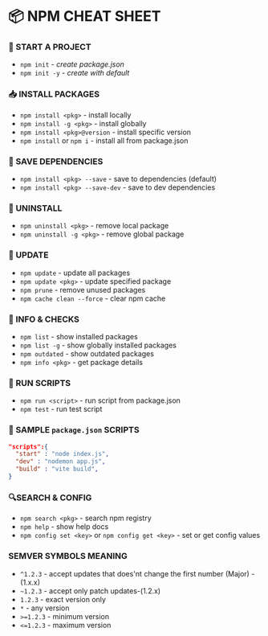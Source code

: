 # 📦 NPM CHEAT SHEET

### 🚀 START A PROJECT

- `npm init` - _create package.json_
- `npm init -y` - _create with default_

### 📥 INSTALL PACKAGES

- `npm install <pkg>` - install locally
- `npm install -g <pkg>` - install globally
- `npm install <pkg>@version` - install specific version
- `npm install` or `npm i` - install all from package.json

### 🔧 SAVE DEPENDENCIES

- `npm install <pkg> --save` - save to dependencies (default)
- `npm install <pkg> --save-dev` - save to dev dependencies

### 🧹 UNINSTALL

- `npm uninstall <pkg>` - remove local package
- `npm uninstall -g <pkg>` - remove global package

### 🔁 UPDATE

- `npm update` - update all packages
- `npm update <pkg>` - update specified package
- `npm prune` - remove unused packages
- `npm cache clean --force` - clear npm cache

### 📂 INFO & CHECKS

- `npm list` - show installed packages
- `npm list -g` - show globally installed packages
- `npm outdated` - show outdated packages
- `npm info <pkg>` - get package details

### 🧪 RUN SCRIPTS

- `npm run <script>` - run script from package.json
- `npm test` - run test script

### 🔨 SAMPLE `package.json` SCRIPTS

```json
"scripts":{
  "start" : "node index.js",
  "dev" : "nodemon app.js",
  "build" : "vite build",
}
```

### 🔍SEARCH & CONFIG

- `npm search <pkg>` - search npm registry
- `npm help` - show help docs
- `npm config set <key>` or `npm config get <key>` - set or get config values

### SEMVER SYMBOLS MEANING

- `^1.2.3` - accept updates that does'nt change the first number (Major) -(1.x.x)
- `~1.2.3` - accept only patch updates-(1.2.x)
- `1.2.3` - exact version only
- `*` - any version
- `>=1.2.3` - minimum version
- `<=1.2.3` - maximum version
